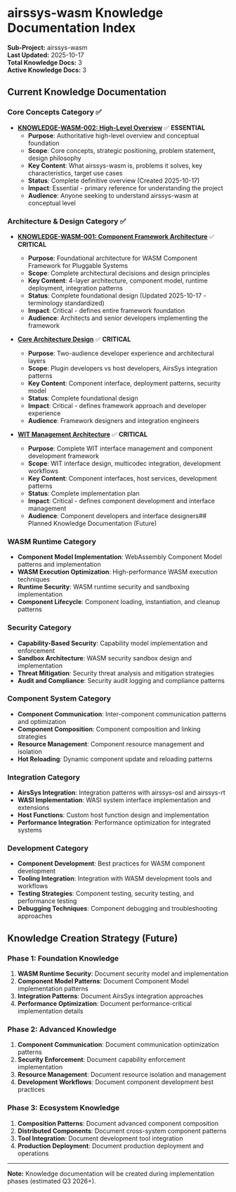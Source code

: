 # airssys-wasm Knowledge Documentation Index

**Sub-Project:** airssys-wasm  
**Last Updated:** 2025-10-17  
**Total Knowledge Docs:** 3  
**Active Knowledge Docs:** 3

## Current Knowledge Documentation

### Core Concepts Category ✅
- **[KNOWLEDGE-WASM-002: High-Level Overview](knowledge_wasm_002_high_level_overview.md)** ✅ **ESSENTIAL**
  - **Purpose**: Authoritative high-level overview and conceptual foundation
  - **Scope**: Core concepts, strategic positioning, problem statement, design philosophy
  - **Key Content**: What airssys-wasm is, problems it solves, key characteristics, target use cases
  - **Status**: Complete definitive overview (Created 2025-10-17)
  - **Impact**: Essential - primary reference for understanding the project
  - **Audience**: Anyone seeking to understand airssys-wasm at conceptual level

### Architecture & Design Category ✅
- **[KNOWLEDGE-WASM-001: Component Framework Architecture](knowledge_wasm_001_component_framework_architecture.md)** ✅ **CRITICAL**
  - **Purpose**: Foundational architecture for WASM Component Framework for Pluggable Systems
  - **Scope**: Complete architectural decisions and design principles
  - **Key Content**: 4-layer architecture, component model, runtime deployment, integration patterns
  - **Status**: Complete foundational design (Updated 2025-10-17 - terminology standardized)
  - **Impact**: Critical - defines entire framework foundation
  - **Audience**: Architects and senior developers implementing the framework

- **[Core Architecture Design](core_architecture_design.md)** ✅ **CRITICAL**
  - **Purpose**: Two-audience developer experience and architectural layers
  - **Scope**: Plugin developers vs host developers, AirsSys integration patterns
  - **Key Content**: Component interface, deployment patterns, security model
  - **Status**: Complete foundational design
  - **Impact**: Critical - defines framework approach and developer experience
  - **Audience**: Framework designers and integration engineers

- **[WIT Management Architecture](wit_management_architecture.md)** ✅ **CRITICAL**
  - **Purpose**: Complete WIT interface management and component development framework
  - **Scope**: WIT interface design, multicodec integration, development workflows
  - **Key Content**: Component interfaces, host services, development patterns
  - **Status**: Complete implementation plan
  - **Impact**: Critical - defines component development and interface management
  - **Audience**: Component developers and interface designers## Planned Knowledge Documentation (Future)

### WASM Runtime Category
- **Component Model Implementation**: WebAssembly Component Model patterns and implementation
- **WASM Execution Optimization**: High-performance WASM execution techniques
- **Runtime Security**: WASM runtime security and sandboxing implementation
- **Component Lifecycle**: Component loading, instantiation, and cleanup patterns

### Security Category  
- **Capability-Based Security**: Capability model implementation and enforcement
- **Sandbox Architecture**: WASM security sandbox design and implementation
- **Threat Mitigation**: Security threat analysis and mitigation strategies
- **Audit and Compliance**: Security audit logging and compliance patterns

### Component System Category
- **Component Communication**: Inter-component communication patterns and optimization
- **Component Composition**: Component composition and linking strategies
- **Resource Management**: Component resource management and isolation
- **Hot Reloading**: Dynamic component update and reloading patterns

### Integration Category
- **AirsSys Integration**: Integration patterns with airssys-osl and airssys-rt
- **WASI Implementation**: WASI system interface implementation and extensions
- **Host Functions**: Custom host function design and implementation
- **Performance Integration**: Performance optimization for integrated systems

### Development Category
- **Component Development**: Best practices for WASM component development
- **Tooling Integration**: Integration with WASM development tools and workflows  
- **Testing Strategies**: Component testing, security testing, and performance testing
- **Debugging Techniques**: Component debugging and troubleshooting approaches

## Knowledge Creation Strategy (Future)

### Phase 1: Foundation Knowledge
1. **WASM Runtime Security**: Document security model and implementation
2. **Component Model Patterns**: Document Component Model implementation patterns
3. **Integration Patterns**: Document AirsSys integration approaches
4. **Performance Optimization**: Document performance-critical implementation details

### Phase 2: Advanced Knowledge  
1. **Component Communication**: Document communication optimization patterns
2. **Security Enforcement**: Document capability enforcement implementation
3. **Resource Management**: Document resource isolation and management
4. **Development Workflows**: Document component development best practices

### Phase 3: Ecosystem Knowledge
1. **Composition Patterns**: Document advanced component composition
2. **Distributed Components**: Document cross-system component patterns
3. **Tool Integration**: Document development tool integration
4. **Production Deployment**: Document production deployment and operations

---
**Note:** Knowledge documentation will be created during implementation phases (estimated Q3 2026+).